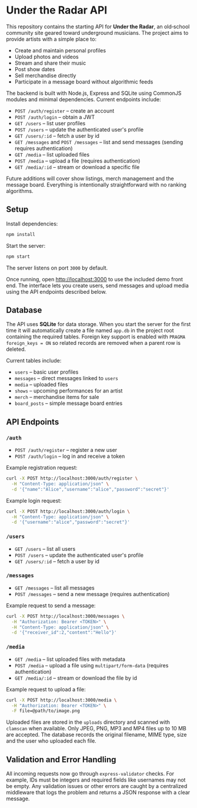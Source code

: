 # Under the Radar API

This repository contains the starting API for **Under the Radar**, an old‑school
community site geared toward underground musicians. The project aims to provide
artists with a simple place to:

- Create and maintain personal profiles
- Upload photos and videos
- Stream and share their music
- Post show dates
- Sell merchandise directly
- Participate in a message board without algorithmic feeds

The backend is built with Node.js, Express and SQLite using CommonJS modules and
minimal dependencies. Current endpoints include:

- `POST /auth/register` – create an account
- `POST /auth/login` – obtain a JWT
- `GET /users` – list user profiles
- `POST /users` – update the authenticated user's profile
- `GET /users/:id` – fetch a user by id
- `GET /messages` and `POST /messages` – list and send messages (sending requires authentication)
- `GET /media` – list uploaded files
- `POST /media` – upload a file (requires authentication)
- `GET /media/:id` – stream or download a specific file

Future additions will cover show listings, merch management and the message
board. Everything is intentionally straightforward with no ranking algorithms.

## Setup

Install dependencies:

```bash
npm install
```

Start the server:

```bash
npm start
```

The server listens on port `3000` by default.

Once running, open [http://localhost:3000](http://localhost:3000) to use the
included demo front end. The interface lets you create users, send messages and
upload media using the API endpoints described below.

## Database

The API uses **SQLite** for data storage. When you start the server for the
first time it will automatically create a file named `app.db` in the project
root containing the required tables. Foreign key support is enabled with
`PRAGMA foreign_keys = ON` so related records are removed when a parent row is
deleted.

Current tables include:

- `users` – basic user profiles
- `messages` – direct messages linked to `users`
- `media` – uploaded files
- `shows` – upcoming performances for an artist
- `merch` – merchandise items for sale
- `board_posts` – simple message board entries

## API Endpoints

### `/auth`

- `POST /auth/register` – register a new user
- `POST /auth/login` – log in and receive a token

Example registration request:

```bash
curl -X POST http://localhost:3000/auth/register \
  -H "Content-Type: application/json" \
  -d '{"name":"Alice","username":"alice","password":"secret"}'
```

Example login request:

```bash
curl -X POST http://localhost:3000/auth/login \
  -H "Content-Type: application/json" \
  -d '{"username":"alice","password":"secret"}'
```

### `/users`

- `GET /users` – list all users
- `POST /users` – update the authenticated user's profile
- `GET /users/:id` – fetch a user by id

### `/messages`

- `GET /messages` – list all messages
- `POST /messages` – send a new message (requires authentication)

Example request to send a message:

```bash
curl -X POST http://localhost:3000/messages \
  -H "Authorization: Bearer <TOKEN>" \
  -H "Content-Type: application/json" \
  -d '{"receiver_id":2,"content":"Hello"}'
```

### `/media`

- `GET /media` – list uploaded files with metadata
- `POST /media` – upload a file using `multipart/form-data` (requires authentication)
- `GET /media/:id` – stream or download the file by id

Example request to upload a file:

```bash
curl -X POST http://localhost:3000/media \
  -H "Authorization: Bearer <TOKEN>" \
  -F file=@path/to/image.png
```

Uploaded files are stored in the `uploads` directory and scanned with
`clamscan` when available. Only JPEG, PNG, MP3 and MP4 files up to 10 MB are
accepted. The database records the original filename, MIME type, size and the
user who uploaded each file.

## Validation and Error Handling

All incoming requests now go through `express-validator` checks. For example,
IDs must be integers and required fields like usernames may not be empty.
Any validation issues or other errors are caught by a centralized middleware
that logs the problem and returns a JSON response with a clear message.
